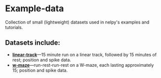 # Example-data
Collection of small (lightweight) datasets used in nelpy's examples and tutorials.

## Datasets include:
  * [**linear-track**](../master/linear-track)—15 minute run on a linear track, followed by 15 minutes of rest; position and spike data.
  * [**w-maze**](../master/w-maze)—run-rest-run-rest on a W-maze, each lasting approximately 15; position and spike data.
  
